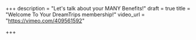 +++
description = "Let's talk about your MANY Benefits!"
draft = true
title = "Welcome To Your DreamTrips membership!"
video_url = "https://vimeo.com/409561592"

+++
